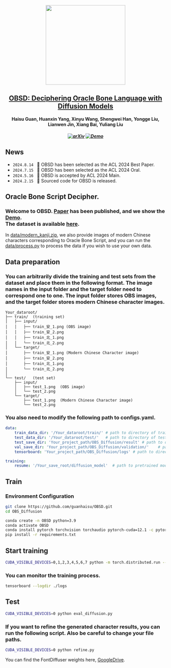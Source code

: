 <p align="center">
    <img src="https://s2.loli.net/2024/03/19/JnbZmeh18VsqkxF.png" width="250" style="margin-bottom: 0.2;"/>
<p>

<h2 align="center"> <a href="https://arxiv.org/abs/2406.00684">OBSD: Deciphering Oracle Bone Language with Diffusion Models </a></h2>
<h4 align="center">Haisu Guan, Huanxin Yang, Xinyu Wang, Shengwei Han, Yongge Liu, Lianwen Jin, Xiang Bai, Yuliang Liu </h4>

<h5 align="center">

[![arXiv](https://img.shields.io/badge/Arxiv-2406.00684-b31b1b.svg?logo=arXiv)](https://arxiv.org/abs/2406.00684) 
[![Demo](https://img.shields.io/badge/Demo-blue)](http://vlrlab-monkey.xyz:7680/OBSD)
</h5>


## News 
* ```2024.8.14 ``` 🚀 OBSD has been selected as the ACL 2024 Best Paper.
* ```2024.7.15 ``` 🚀 OBSD has been selected as the ACL 2024 Oral.
* ```2024.5.16 ``` 🚀 OBSD is accepted by ACL 2024 Main. 
* ```2024.2.15 ``` 🚀 Sourced code for OBSD is released.

## Oracle Bone Script Decipher.

### Welcome to OBSD. [Paper](https://arxiv.org/abs/2406.00684) has been published, and we show the [Demo](http://vlrlab-monkey.xyz:7680/OBSD).<br /> The dataset is available [here](https://github.com/RomanticGodVAN/character-Evolution-Dataset).<br /> 
In [data/modern_kanji.zip](./data/modern_kanji.zip), we also provide images of modern Chinese characters corresponding to Oracle Bone Script, and you can run the [data/process.py](./data/process.py) to process the data if you wish to use your own data.


## Data preparation

### You can arbitrarily divide the training and test sets from the dataset and place them in the following format. The image names in the input folder and the target folder need to correspond one to one. The input folder stores OBS images, and the target folder stores modern Chinese character images.
```plaintext
Your_dataroot/
├── train/  (training set)
│   ├── input/
│   │   ├── train_安_1.png (OBS image)
│   │   ├── train_安_2.png 
│   │   ├── train_北_1.png
│   │   └── train_北_2.png
│   └── target/
│       ├── train_安_1.png (Modern Chinese Character image)
│       ├── train_安_2.png 
│       ├── train_北_1.png 
│       └── train_北_2.png 
│
└── test/   (test set)
    ├── input/
    │   ├── test_1.png  (OBS image)
    │   └── test_2.png
    └── target/
        ├── test_1.png  (Modern Chinese Character image)
        └── test_2.png

```

### You also need to modify the following path to configs.yaml.
```yaml
data:
    train_data_dir: '/Your_dataroot/train/' # path to directory of train data
    test_data_dir: '/Your_dataroot/test/'   # path to directory of test data
    test_save_dir: 'Your_project_path/OBS_Diffusion/result' # path to directory of test output
    val_save_dir: 'Your_project_path/OBS_Diffusion/validation/'    # path to directory of validation during training
    tensorboard: 'Your_project_path/OBS_Diffusion/logs' # path to directory of training information

training:
    resume: '/Your_save_root/diffusion_model'  # path to pretrained model
```

## Train

### Environment Configuration
```bash
git clone https://github.com/guanhaisu/OBSD.git
cd OBS_Diffusion
```
```bash
conda create -n OBSD python=3.9
conda activate OBSD
conda install pytorch torchvision torchaudio pytorch-cuda=12.1 -c pytorch -c nvidia
pip install -r requirements.txt
```


## Start training
```bash
CUDA_VISIBLE_DEVICES=0,1,2,3,4,5,6,7 python -m torch.distributed.run --nproc_per_node=8 --nnodes=1 --node_rank=0 --master_addr=localhost --master_port=1234 train_diffusion.py
```

### You can monitor the training process.
```bash
tensorboard --logdir ./logs
```

## Test
```bash
CUDA_VISIBLE_DEVICES=0 python eval_diffusion.py
```
### If you want to refine the generated character results, you can run the following script. Also be careful to change your file paths.
```bash
CUDA_VISIBLE_DEVICES=0 python refine.py
```
You can find the FontDiffuser weights here, [GoogleDrive](https://drive.google.com/drive/folders/1kRwi5sfHn6oufydDmd-7X9pPFDZzFjkk?usp=drive_link). 